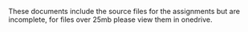 These documents include the source files for the assignments but are incomplete, for files over 25mb please view them in onedrive.
